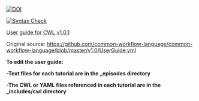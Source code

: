 [![DOI](https://zenodo.org/badge/89621457.svg)](https://zenodo.org/badge/latestdoi/89621457)

[![Syntax Check](https://travis-ci.org/common-workflow-language/user_guide.svg?branch=gh-pages)](https://travis-ci.org/common-workflow-language/user_guide)

[User guide for CWL v1.0.1](http://www.commonwl.org/user_guide/)

Original source:
https://github.com/common-workflow-language/common-workflow-language/blob/master/v1.0/UserGuide.yml

<b>To edit the user guide:

-Text files for each tutorial are in the _episodes directory

-The CWL or YAML files referenced in each tutorial are in the _includes/cwl directory
